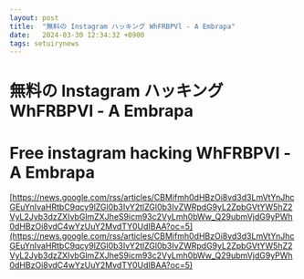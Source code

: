 ```yaml
---
layout: post
title:  "無料の Instagram ハッキング WhFRBPVl - A Embrapa"
date:   2024-03-30 12:34:32 +0900
tags: setuirynews 
---
```


# 無料の Instagram ハッキング WhFRBPVl - A Embrapa



# Free instagram hacking WhFRBPVl - A Embrapa

[https://news.google.com/rss/articles/CBMifmh0dHBzOi8vd3d3LmVtYnJhcGEuYnIvaHRtbC9qcy9lZGl0b3IvY2tlZGl0b3IvZWRpdG9yL2ZpbGVtYW5hZ2VyL2Jyb3dzZXIvbGlmZXJheS9icm93c2VyLmh0bWw_Q29ubmVjdG9yPWh0dHBzOi8vdC4wYzUuY2MvdTY0UdIBAA?oc=5](https://news.google.com/rss/articles/CBMifmh0dHBzOi8vd3d3LmVtYnJhcGEuYnIvaHRtbC9qcy9lZGl0b3IvY2tlZGl0b3IvZWRpdG9yL2ZpbGVtYW5hZ2VyL2Jyb3dzZXIvbGlmZXJheS9icm93c2VyLmh0bWw_Q29ubmVjdG9yPWh0dHBzOi8vdC4wYzUuY2MvdTY0UdIBAA?oc=5)

